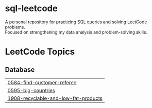 # sql-leetcode

A personal repository for practicing SQL queries and solving LeetCode problems.  
Focused on strengthening my data analysis and problem-solving skills.

<!---LeetCode Topics Start-->
# LeetCode Topics
## Database
|  |
| ------- |
| [0584-find-customer-referee](https://github.com/mikechikwanda/sql-leetcode/tree/master/0584-find-customer-referee) |
| [0595-big-countries](https://github.com/mikechikwanda/sql-leetcode/tree/master/0595-big-countries) |
| [1908-recyclable-and-low-fat-products](https://github.com/mikechikwanda/sql-leetcode/tree/master/1908-recyclable-and-low-fat-products) |
<!---LeetCode Topics End-->